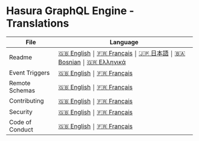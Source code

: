 # Hasura GraphQL Engine - Translations

| File            | Language      |
|-----------------|---------------|
| Readme          | [:uk: English](../README.md)          ￨ [:fr: Français](README.french.md)          ￨ [:jp: 日本語](README.japanese.md)          ￨ [:bosnia_herzegovina: Bosnian](README.bosnian.md)                    ￨ [🇬🇷 Ελληνικά](README.greek.md)
| Event Triggers  | [:uk: English](../event-triggers.md)  ￨ [:fr: Français](event-triggers.french.md)  |
| Remote Schemas  | [:uk: English](../remote-schemas.md)  ￨ [:fr: Français](remote-schemas.french.md)  |
| Contributing    | [:uk: English](../CONTRIBUTING.md)    ￨ [:fr: Français](CONTRIBUTING.french.md)    |
| Security        | [:uk: English](../SECURITY.md)        ￨ [:fr: Français](SECURITY.french.md)        |
| Code of Conduct | [:uk: English](../code-of-conduct.md) ￨ [:fr: Français](code-of-conduct.french.md) |
